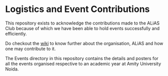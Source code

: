 # Logistics and Event Contributions

This repository exists to acknowledge the contributions made to the ALiAS Club because of which we have been able to hold events successfully and efficiently.

Do checkout the [wiki](https://github.com/asetalias/Logistics-and-Event-Contributions/wiki) to know further about the organisation, ALiAS and how one may contribute to it.

The Events directory in this repository contains the details and posters for all the events organised respective to an academic year at Amity University Noida.
